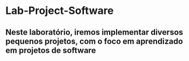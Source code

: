 # Lab-Project-Software

## Neste laboratório, iremos implementar diversos pequenos projetos, com o foco em aprendizado em projetos de software
